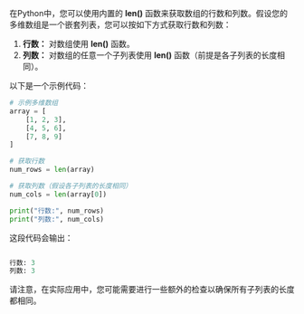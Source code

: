 在Python中，您可以使用内置的 **len()** 函数来获取数组的行数和列数。假设您的多维数组是一个嵌套列表，您可以按如下方式获取行数和列数：

1. **行数：** 对数组使用 **len()** 函数。
2. **列数：** 对数组的任意一个子列表使用 **len()** 函数（前提是各子列表的长度相同）。

以下是一个示例代码：
```python
# 示例多维数组
array = [
    [1, 2, 3],
    [4, 5, 6],
    [7, 8, 9]
]

# 获取行数
num_rows = len(array)

# 获取列数（假设各子列表的长度相同）
num_cols = len(array[0])

print("行数:", num_rows)
print("列数:", num_cols)
```
这段代码会输出：
```python

行数: 3
列数: 3
```
请注意，在实际应用中，您可能需要进行一些额外的检查以确保所有子列表的长度都相同。
